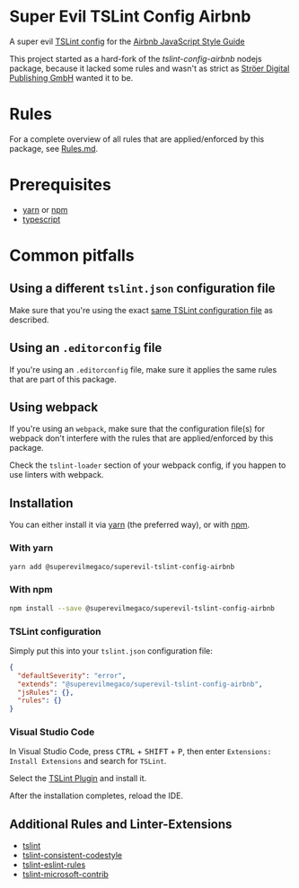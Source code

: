 # Super Evil TSLint Config Airbnb

A super evil [TSLint config][tslint-website]
for the [Airbnb JavaScript Style Guide][airbnb-js-website]

This project started as a hard-fork of the *tslint-config-airbnb* nodejs
package, because it lacked some rules and wasn't as strict as
[Ströer Digital Publishing GmbH][sdp-github] wanted it to be.

# Rules

For a complete overview of all rules that are applied/enforced by this package,
see [Rules.md][rules-doc].

# Prerequisites

* [yarn][yarn-install] or [npm][npm-install]
* [typescript][typescript-npm]

# Common pitfalls

## Using a different `tslint.json` configuration file

Make sure that you're using the exact
[same TSLint configuration file](#tslint-configuration) as described.

## Using an `.editorconfig` file

If you're using an `.editorconfig` file, make sure it applies the same rules
that are part of this package.

## Using webpack

If you're using an `webpack`, make sure that the configuration file(s) for
webpack don't interfere with the rules that are applied/enforced by this
package.

Check the `tslint-loader` section of your webpack config, if you happen to use
linters with webpack.

## Installation

You can either install it via [yarn][yarn] (the preferred way),
or with [npm][npm-install].

### With yarn

```bash
yarn add @superevilmegaco/superevil-tslint-config-airbnb
```

### With npm

```bash
npm install --save @superevilmegaco/superevil-tslint-config-airbnb
```

### TSLint configuration

Simply put this into your `tslint.json` configuration file:

```json
{
  "defaultSeverity": "error",
  "extends": "@superevilmegaco/superevil-tslint-config-airbnb",
  "jsRules": {},
  "rules": {}
}
```

### Visual Studio Code

In Visual Studio Code, press
<kbd>CTRL</kbd> + <kbd>SHIFT</kbd> + <kbd>P</kbd>,
then enter `Extensions: Install Extensions` and search for `TSLint`.

Select the [TSLint Plugin][vscode-tslint-plugin] and install it.

After the installation completes, reload the IDE.

## Additional Rules and Linter-Extensions

* [tslint][tslint]
* [tslint-consistent-codestyle][tslint-consistent-codestyle]
* [tslint-eslint-rules][tslint-eslint-rules]
* [tslint-microsoft-contrib][tslint-microsoft-contrib]



[tslint-website]: https://palantir.github.io/tslint/usage/tslint-json/
[airbnb-js-website]: https://github.com/airbnb/javascript
[tslint]: https://www.npmjs.com/package/tslint
[tslint-consistent-codestyle]: https://www.npmjs.com/package/tslint-consistent-codestyle
[tslint-eslint-rules]: https://www.npmjs.com/package/tslint-eslint-rules
[tslint-microsoft-contrib]: https://www.npmjs.com/package/tslint-microsoft-contrib
[yarn-install]: https://yarnpkg.com/en/docs/install
[yarn]: https://yarnpkg.com/
[npm-install]: https://www.npmjs.com/get-npm
[vscode-tslint-plugin]: https://marketplace.visualstudio.com/items?itemName=eg2.tslint
[typescript-npm]: https://www.npmjs.com/package/typescript
[sdp-github]: https://github.com/stroeerdigitalpublishing
[rules-doc]: Rules.md

